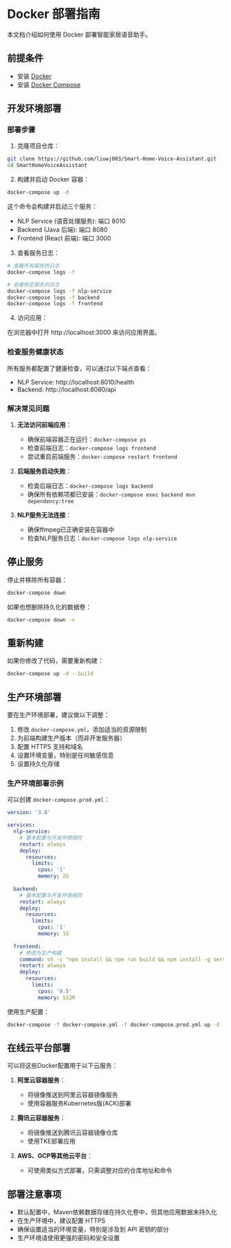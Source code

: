 # Docker 部署指南

本文档介绍如何使用 Docker 部署智能家居语音助手。

## 前提条件

- 安装 [Docker](https://docs.docker.com/get-docker/)
- 安装 [Docker Compose](https://docs.docker.com/compose/install/)

## 开发环境部署

### 部署步骤

1. 克隆项目仓库：

```bash
git clone https://github.com/liuwj003/Smart-Home-Voice-Assistant.git
cd SmartHomeVoiceAssistant
```

2. 构建并启动 Docker 容器：

```bash
docker-compose up -d
```

这个命令会构建并启动三个服务：
- NLP Service (语音处理服务): 端口 8010
- Backend (Java 后端): 端口 8080
- Frontend (React 前端): 端口 3000

3. 查看服务日志：

```bash
# 查看所有服务的日志
docker-compose logs -f

# 查看特定服务的日志
docker-compose logs -f nlp-service
docker-compose logs -f backend
docker-compose logs -f frontend
```

4. 访问应用：

在浏览器中打开 http://localhost:3000 来访问应用界面。

### 检查服务健康状态

所有服务都配置了健康检查，可以通过以下端点查看：

- NLP Service: http://localhost:8010/health
- Backend: http://localhost:8080/api

### 解决常见问题

1. **无法访问前端应用**：
   - 确保前端容器正在运行：`docker-compose ps`
   - 检查前端日志：`docker-compose logs frontend`
   - 尝试重启前端服务：`docker-compose restart frontend`

2. **后端服务启动失败**：
   - 检查后端日志：`docker-compose logs backend`
   - 确保所有依赖项都已安装：`docker-compose exec backend mvn dependency:tree`

3. **NLP服务无法连接**：
   - 确保ffmpeg已正确安装在容器中
   - 检查NLP服务日志：`docker-compose logs nlp-service`

## 停止服务

停止并移除所有容器：

```bash
docker-compose down
```

如果也想删除持久化的数据卷：

```bash
docker-compose down -v
```

## 重新构建

如果你修改了代码，需要重新构建：

```bash
docker-compose up -d --build
```

## 生产环境部署

要在生产环境部署，建议做以下调整：

1. 修改 `docker-compose.yml`，添加适当的资源限制
2. 为前端构建生产版本（而非开发服务器）
3. 配置 HTTPS 支持和域名
4. 设置环境变量，特别是任何敏感信息
5. 设置持久化存储

### 生产环境部署示例

可以创建 `docker-compose.prod.yml`：

```yaml
version: '3.8'

services:
  nlp-service:
    # 基本配置与开发环境相同
    restart: always
    deploy:
      resources:
        limits:
          cpus: '1'
          memory: 2G
          
  backend:
    # 基本配置与开发环境相同
    restart: always
    deploy:
      resources:
        limits:
          cpus: '1'
          memory: 1G
          
  frontend:
    # 修改为生产构建
    command: sh -c "npm install && npm run build && npm install -g serve && serve -s build -l 3000"
    restart: always
    deploy:
      resources:
        limits:
          cpus: '0.5'
          memory: 512M
```

使用生产配置：

```bash
docker-compose -f docker-compose.yml -f docker-compose.prod.yml up -d
```

## 在线云平台部署

可以将这些Docker配置用于以下云服务：

1. **阿里云容器服务**：
   - 将镜像推送到阿里云容器镜像服务
   - 使用容器服务Kubernetes版(ACK)部署

2. **腾讯云容器服务**：
   - 将镜像推送到腾讯云容器镜像仓库
   - 使用TKE部署应用

3. **AWS、GCP等其他云平台**：
   - 可使用类似方式部署，只需调整对应的仓库地址和命令

## 部署注意事项

- 默认配置中，Maven依赖数据存储在持久化卷中，但其他应用数据未持久化
- 在生产环境中，建议配置 HTTPS
- 确保设置适当的环境变量，特别是涉及到 API 密钥的部分
- 生产环境请使用更强的密码和安全设置 